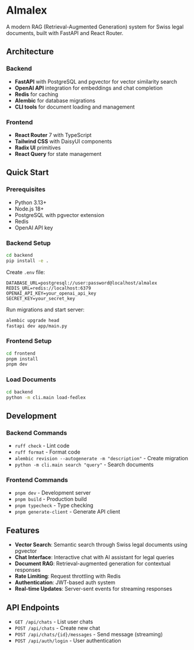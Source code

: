 # Almalex

A modern RAG (Retrieval-Augmented Generation) system for Swiss legal documents, built with FastAPI and React Router.

## Architecture

### Backend
- **FastAPI** with PostgreSQL and pgvector for vector similarity search
- **OpenAI API** integration for embeddings and chat completion
- **Redis** for caching
- **Alembic** for database migrations
- **CLI tools** for document loading and management

### Frontend
- **React Router** 7 with TypeScript
- **Tailwind CSS** with DaisyUI components
- **Radix UI** primitives
- **React Query** for state management

## Quick Start

### Prerequisites
- Python 3.13+
- Node.js 18+
- PostgreSQL with pgvector extension
- Redis
- OpenAI API key

### Backend Setup

```bash
cd backend
pip install -e .
```

Create `.env` file:
```env
DATABASE_URL=postgresql://user:password@localhost/almalex
REDIS_URL=redis://localhost:6379
OPENAI_API_KEY=your_openai_api_key
SECRET_KEY=your_secret_key
```

Run migrations and start server:
```bash
alembic upgrade head
fastapi dev app/main.py
```

### Frontend Setup

```bash
cd frontend
pnpm install
pnpm dev
```

### Load Documents

```bash
cd backend
python -m cli.main load-fedlex
```

## Development

### Backend Commands
- `ruff check` - Lint code
- `ruff format` - Format code
- `alembic revision --autogenerate -m "description"` - Create migration
- `python -m cli.main search "query"` - Search documents

### Frontend Commands
- `pnpm dev` - Development server
- `pnpm build` - Production build
- `pnpm typecheck` - Type checking
- `pnpm generate-client` - Generate API client

## Features

- **Vector Search**: Semantic search through Swiss legal documents using pgvector
- **Chat Interface**: Interactive chat with AI assistant for legal queries
- **Document RAG**: Retrieval-augmented generation for contextual responses
- **Rate Limiting**: Request throttling with Redis
- **Authentication**: JWT-based auth system
- **Real-time Updates**: Server-sent events for streaming responses

## API Endpoints

- `GET /api/chats` - List user chats
- `POST /api/chats` - Create new chat
- `POST /api/chats/{id}/messages` - Send message (streaming)
- `POST /api/auth/login` - User authentication